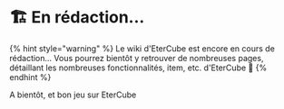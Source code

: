 # 🏗️ En rédaction...

{% hint style="warning" %}
Le wiki d'EterCube est encore en cours de rédaction...
Vous pourrez bientôt y retrouver de nombreuses pages, détaillant les nombreuses fonctionnalités, item, etc. d'EterCube 🥳
{% endhint %}

A bientôt, et bon jeu sur EterCube
